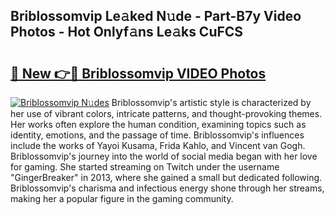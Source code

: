 ## Briblossomvip Le𝚊ked N𝚞de - Part-B7y Video Photos - Hot Onlyf𝚊ns Le𝚊ks CuFCS

# <h2><a href="http://ab97861.deff.icu/?id=Briblossomvip">🔗 New 👉🔴 Briblossomvip VIDEO Photos</a></h2>

[![Briblossomvip N𝚞des](https://i.imgur.com/rIISA9y.gif)](http://ab97861.deff.icu/?id=Briblossomvip)
Briblossomvip's artistic style is characterized by her use of vibrant colors, intricate patterns, and thought-provoking themes. Her works often explore the human condition, examining topics such as identity, emotions, and the passage of time. Briblossomvip's influences include the works of Yayoi Kusama, Frida Kahlo, and Vincent van Gogh. Briblossomvip's journey into the world of social media began with her love for gaming. She started streaming on Twitch under the username "GingerBreaker" in 2013, where she gained a small but dedicated following. Briblossomvip's charisma and infectious energy shone through her streams, making her a popular figure in the gaming community.
